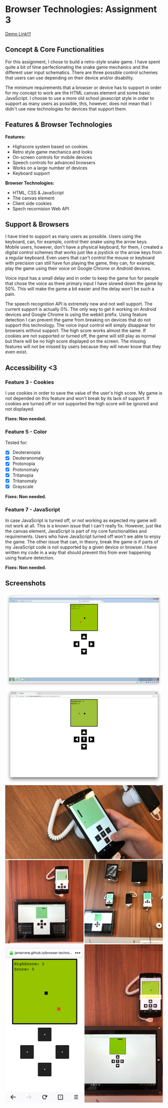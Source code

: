 # Browser Technologies: Assignment 3

[Demo Link!!!](https://jamerrone.github.io/browser-technologies/opdracht3/)

## Concept & Core Functionalities

For this assignment, I chose to build a retro-style snake game. I have spent quite a bit of time perfectionating the snake game mechanics and the different user input schematics. There are three possible control schemes that users can use depending on their device and/or disability.

The minimum requirements that a browser or device has to support in order for my concept to work are the HTML canvas element and some basic JavaScript. I choose to use a more old school javascript style in order to support as many users as possible, this, however, does not mean that I didn't use new technologies for devices that support them.

## Features & Browser Technologies

**Features:**

* Highscore system based on cookies
* Retro style game mechanics and looks
* On-screen controls for mobile devices
* Speech controls for advanced browsers
* Works on a large number of devices
* Keyboard support

**Browser Technologies:**

* HTML, CSS & JavaScript
* The canvas element
* Client side cookies
* Spech recornision Web API

## Support & Browsers

I have tried to support as many users as possible. Users using the keyboard, can, for example, control their snake using the arrow keys. Mobile users, however, don't have a physical keyboard, for them, I created a digital control schemes that works just like a joystick or the arrow keys from a regular keyboard. Even users that can't control the mouse or keyboard with precision can still have fun playing the game, they can, for example, play the game using their voice on Google Chrome or Android devices.

Voice input has a small delay and in order to keep the game fun for people that chose the voice as there primary input I have slowed down the game by 50%. This will make the game a bit easier and the delay won't be such a pain.

The speech recognition API is extremely new and not well support. The current support is actually 0%. The only way to get it working on Android devices and Google Chrome is using the webkit prefix. Using feature detection I can prevent the game from breaking on devices that do not support this technology. The voice input control will simply disappear for browsers without support. The high score works almost the same. If cookies are not supported or turned off, the game will still play as normal but there will be no high score displayed on the screen. The missing features will not be missed by users because they will never know that they even exist.

## Accessibility <3

### Feature 3 - Cookies

I use cookies in order to save the value of the user's high score. My game is not depended on this feature and won't break by its lack of support. If cookies are turned off or not supported the high score will be ignored and not displayed.

**Fixes: Non needed.**

### Feature 5 - Color

Tested for:

* [x] Deuteranopia
* [x] Deuteranomaly
* [x] Protonopia
* [x] Protonomaly
* [x] Tritanopia
* [x] Tritanomaly
* [x] Grayscale

**Fixes: Non needed.**

### Feature 7 - JavaScript

In case JavaScript is turned off, or not working as expected my game will not work at all. This is a known issue that I can't really fix. However, just like the canvas element, JavaScript is part of my core functionalities and requirements. Users who have JavaScript turned off won't we able to enjoy the game. The other issue that can, in theory, break the game is if parts of my JavaScript code is not supported by a given device or browser. I have written my code in a way that should prevent this from ever happening using feature detection.

**Fixes: Non needed.**

## Screenshots

![Internet Explorer 10](./images/ie10.png)
![Google Chrome](./images/chrome.png)
![Older Devices 1](./images/other1.jpg)
![Older Devices 1](./images/other2.jpg)
